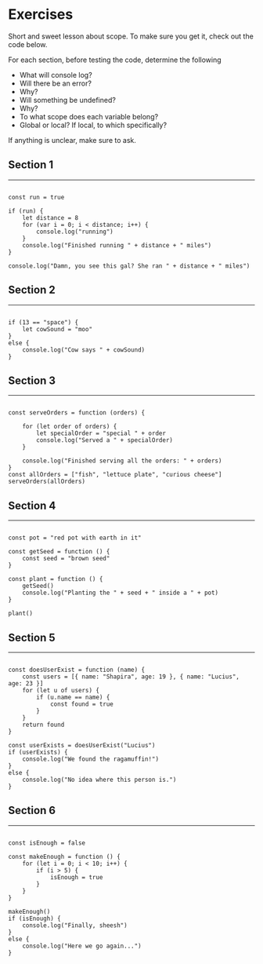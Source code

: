 # Exercises
Short and sweet lesson about scope. To make sure you get it, check out the code below.

  

For each section, before testing the code, determine the following

-   What will console log?
-   Will there be an error?
-   Why?
-   Will something be undefined?
-   Why?
-   To what scope does each variable belong?
-   Global or local? If local, to which specifically?

If anything is unclear, make sure to ask.

## Section 1
---
```

const run = true

if (run) {
    let distance = 8
    for (var i = 0; i < distance; i++) {
        console.log("running")
    }
    console.log("Finished running " + distance + " miles")
}

console.log("Damn, you see this gal? She ran " + distance + " miles") 

```

## Section 2
---

```

if (13 == "space") {
    let cowSound = "moo"
}
else {
    console.log("Cow says " + cowSound)
}

```

## Section 3
---

```

const serveOrders = function (orders) {

    for (let order of orders) {
        let specialOrder = "special " + order
        console.log("Served a " + specialOrder)
    }

    console.log("Finished serving all the orders: " + orders)
}
const allOrders = ["fish", "lettuce plate", "curious cheese"]
serveOrders(allOrders)

```

## Section 4
---
```

const pot = "red pot with earth in it"

const getSeed = function () {
    const seed = "brown seed"
}

const plant = function () {
    getSeed()
    console.log("Planting the " + seed + " inside a " + pot)
}

plant()

```


## Section 5
---
```

const doesUserExist = function (name) {
    const users = [{ name: "Shapira", age: 19 }, { name: "Lucius", age: 23 }]
    for (let u of users) {
        if (u.name == name) {
            const found = true
        }
    }
    return found
}

const userExists = doesUserExist("Lucius")
if (userExists) {
    console.log("We found the ragamuffin!")
}
else {
    console.log("No idea where this person is.")
}

```

## Section 6
---
```

const isEnough = false

const makeEnough = function () {
    for (let i = 0; i < 10; i++) {
        if (i > 5) {
            isEnough = true
        }
    }
}

makeEnough()
if (isEnough) {
    console.log("Finally, sheesh")
}
else {
    console.log("Here we go again...")
}
```
